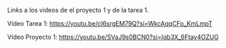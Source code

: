 Links a los videos de el proyecto 1 y de la tarea 1.

Vídeo Tarea 1: https://youtu.be/cl6srgEM79Q?si=WkcAqqCFo_KmLmpT

Vídeo Proyecto 1: https://youtu.be/SVaJ9s0BCN0?si=Iqb3X_6Ftay4OZUG
